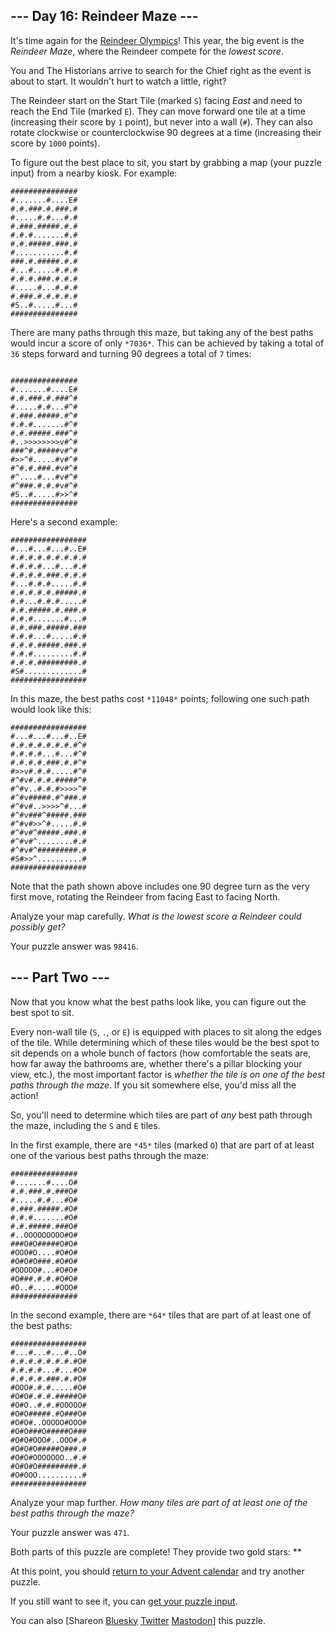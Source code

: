\--- Day 16: Reindeer Maze ---
----------

It's time again for the [Reindeer Olympics](/2015/day/14)! This year, the big event is the *Reindeer Maze*, where the Reindeer compete for the *lowest score*.

You and The Historians arrive to search for the Chief right as the event is about to start. It wouldn't hurt to watch a little, right?

The Reindeer start on the Start Tile (marked `S`) facing *East* and need to reach the End Tile (marked `E`). They can move forward one tile at a time (increasing their score by `1` point), but never into a wall (`#`). They can also rotate clockwise or counterclockwise 90 degrees at a time (increasing their score by `1000` points).

To figure out the best place to sit, you start by grabbing a map (your puzzle input) from a nearby kiosk. For example:

```
###############
#.......#....E#
#.#.###.#.###.#
#.....#.#...#.#
#.###.#####.#.#
#.#.#.......#.#
#.#.#####.###.#
#...........#.#
###.#.#####.#.#
#...#.....#.#.#
#.#.#.###.#.#.#
#.....#...#.#.#
#.###.#.#.#.#.#
#S..#.....#...#
###############

```

There are many paths through this maze, but taking any of the best paths would incur a score of only `*7036*`. This can be achieved by taking a total of `36` steps forward and turning 90 degrees a total of `7` times:

```

###############
#.......#....E#
#.#.###.#.###^#
#.....#.#...#^#
#.###.#####.#^#
#.#.#.......#^#
#.#.#####.###^#
#..>>>>>>>>v#^#
###^#.#####v#^#
#>>^#.....#v#^#
#^#.#.###.#v#^#
#^....#...#v#^#
#^###.#.#.#v#^#
#S..#.....#>>^#
###############

```

Here's a second example:

```
#################
#...#...#...#..E#
#.#.#.#.#.#.#.#.#
#.#.#.#...#...#.#
#.#.#.#.###.#.#.#
#...#.#.#.....#.#
#.#.#.#.#.#####.#
#.#...#.#.#.....#
#.#.#####.#.###.#
#.#.#.......#...#
#.#.###.#####.###
#.#.#...#.....#.#
#.#.#.#####.###.#
#.#.#.........#.#
#.#.#.#########.#
#S#.............#
#################

```

In this maze, the best paths cost `*11048*` points; following one such path would look like this:

```
#################
#...#...#...#..E#
#.#.#.#.#.#.#.#^#
#.#.#.#...#...#^#
#.#.#.#.###.#.#^#
#>>v#.#.#.....#^#
#^#v#.#.#.#####^#
#^#v..#.#.#>>>>^#
#^#v#####.#^###.#
#^#v#..>>>>^#...#
#^#v###^#####.###
#^#v#>>^#.....#.#
#^#v#^#####.###.#
#^#v#^........#.#
#^#v#^#########.#
#S#>>^..........#
#################

```

Note that the path shown above includes one 90 degree turn as the very first move, rotating the Reindeer from facing East to facing North.

Analyze your map carefully. *What is the lowest score a Reindeer could possibly get?*

Your puzzle answer was `98416`.

\--- Part Two ---
----------

Now that you know what the best paths look like, you can figure out the best spot to sit.

Every non-wall tile (`S`, `.`, or `E`) is equipped with places to sit along the edges of the tile. While determining which of these tiles would be the best spot to sit depends on a whole bunch of factors (how comfortable the seats are, how far away the bathrooms are, whether there's a pillar blocking your view, etc.), the most important factor is *whether the tile is on one of the best paths through the maze*. If you sit somewhere else, you'd miss all the action!

So, you'll need to determine which tiles are part of *any* best path through the maze, including the `S` and `E` tiles.

In the first example, there are `*45*` tiles (marked `O`) that are part of at least one of the various best paths through the maze:

```
###############
#.......#....O#
#.#.###.#.###O#
#.....#.#...#O#
#.###.#####.#O#
#.#.#.......#O#
#.#.#####.###O#
#..OOOOOOOOO#O#
###O#O#####O#O#
#OOO#O....#O#O#
#O#O#O###.#O#O#
#OOOOO#...#O#O#
#O###.#.#.#O#O#
#O..#.....#OOO#
###############

```

In the second example, there are `*64*` tiles that are part of at least one of the best paths:

```
#################
#...#...#...#..O#
#.#.#.#.#.#.#.#O#
#.#.#.#...#...#O#
#.#.#.#.###.#.#O#
#OOO#.#.#.....#O#
#O#O#.#.#.#####O#
#O#O..#.#.#OOOOO#
#O#O#####.#O###O#
#O#O#..OOOOO#OOO#
#O#O###O#####O###
#O#O#OOO#..OOO#.#
#O#O#O#####O###.#
#O#O#OOOOOOO..#.#
#O#O#O#########.#
#O#OOO..........#
#################

```

Analyze your map further. *How many tiles are part of at least one of the best paths through the maze?*

Your puzzle answer was `471`.

Both parts of this puzzle are complete! They provide two gold stars: \*\*

At this point, you should [return to your Advent calendar](/2024) and try another puzzle.

If you still want to see it, you can [get your puzzle input](16/input).

You can also [Shareon [Bluesky](https://bsky.app/intent/compose?text=I%27ve+completed+%22Reindeer+Maze%22+%2D+Day+16+%2D+Advent+of+Code+2024+%23AdventOfCode+https%3A%2F%2Fadventofcode%2Ecom%2F2024%2Fday%2F16) [Twitter](https://twitter.com/intent/tweet?text=I%27ve+completed+%22Reindeer+Maze%22+%2D+Day+16+%2D+Advent+of+Code+2024&url=https%3A%2F%2Fadventofcode%2Ecom%2F2024%2Fday%2F16&related=ericwastl&hashtags=AdventOfCode) [Mastodon](javascript:void(0);)] this puzzle.
